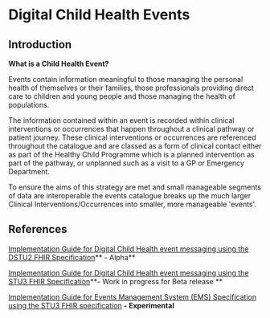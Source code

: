 # Digital Child Health Events #

## Introduction ##

**What is a Child Health Event?**

Events contain information meaningful to those managing the personal health of themselves or their families, those professionals providing direct care to children and young people and those managing the health of populations.

The information contained within an event is recorded within clinical interventions or occurrences that happen throughout a clinical pathway or patient journey. These clinical interventions or occurrences are referenced throughout the catalogue and are classed as a form of clinical contact either as part of the Healthy Child Programme which is a planned intervention as part of the pathway, or unplanned such as a visit to a GP or Emergency Department. 

To ensure the aims of this strategy are met and small manageable segments of data are interoperable the events catalogue breaks up the much larger Clinical Interventions/Occurrences into smaller, more manageable 'events'.
 
## References ##

[Implementation Guide for Digital Child Health event messaging using the DSTU2 FHIR Specification](https://nhsconnect.github.io/Digital-Child-Health/Generated/Chapter.1.About/index.html)** - Alpha**

[Implementation Guide for Digital Child Health event messaging using the STU3 FHIR Specification](https://nhsconnect.github.io/Digital-Child-Health-STU3/)**- Work in progress for Beta release **

[Implementation Guide for Events Management System (EMS) Specification using the STU3 FHIR specification](https://nhsconnect.github.io/Events-Management/) **- Experimental**